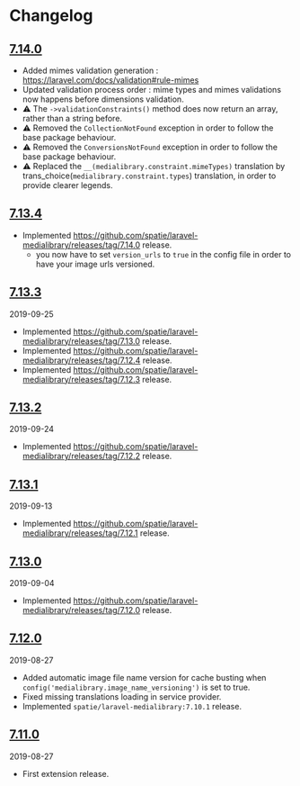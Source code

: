# Changelog

## [7.14.0](https://github.com/Okipa/laravel-medialibrary-ext/releases/tag/7.14.0)
- Added mimes validation generation : https://laravel.com/docs/validation#rule-mimes
- Updated validation process order : mime types and mimes validations now happens before dimensions validation.
- :warning: The `->validationConstraints()` method does now return an array, rather than a string before.
- :warning: Removed the `CollectionNotFound` exception in order to follow the base package behaviour.
- :warning: Removed the `ConversionsNotFound` exception in order to follow the base package behaviour.
- :warning: Replaced the `__(medialibrary.constraint.mimeTypes)` translation by trans_choice(`medialibrary.constraint.types`) translation, in order to provide clearer legends.

## [7.13.4](https://github.com/Okipa/laravel-medialibrary-ext/releases/tag/7.13.4)
- Implemented https://github.com/spatie/laravel-medialibrary/releases/tag/7.14.0 release.
  - you now have to set `version_urls` to `true` in the config file in order to have your image urls versioned.

## [7.13.3](https://github.com/Okipa/laravel-medialibrary-ext/releases/tag/7.13.3)
2019-09-25
- Implemented https://github.com/spatie/laravel-medialibrary/releases/tag/7.13.0 release.
- Implemented https://github.com/spatie/laravel-medialibrary/releases/tag/7.12.4 release.
- Implemented https://github.com/spatie/laravel-medialibrary/releases/tag/7.12.3 release.

## [7.13.2](https://github.com/Okipa/laravel-medialibrary-ext/releases/tag/7.13.2)
2019-09-24
- Implemented https://github.com/spatie/laravel-medialibrary/releases/tag/7.12.2 release.

## [7.13.1](https://github.com/Okipa/laravel-medialibrary-ext/releases/tag/7.13.1)
2019-09-13
- Implemented https://github.com/spatie/laravel-medialibrary/releases/tag/7.12.1 release.

## [7.13.0](https://github.com/Okipa/laravel-medialibrary-ext/releases/tag/7.13.0)
2019-09-04
- Implemented https://github.com/spatie/laravel-medialibrary/releases/tag/7.12.0 release.

## [7.12.0](https://github.com/Okipa/laravel-medialibrary-ext/releases/tag/7.12.0)
2019-08-27
- Added automatic image file name version for cache busting when `config('medialibrary.image_name_versioning')` is set to true.
- Fixed missing translations loading in service provider.
- Implemented `spatie/laravel-medialibrary:7.10.1` release.

## [7.11.0](https://github.com/Okipa/laravel-medialibrary-ext/releases/tag/7.11.0)
2019-08-27
- First extension release.
